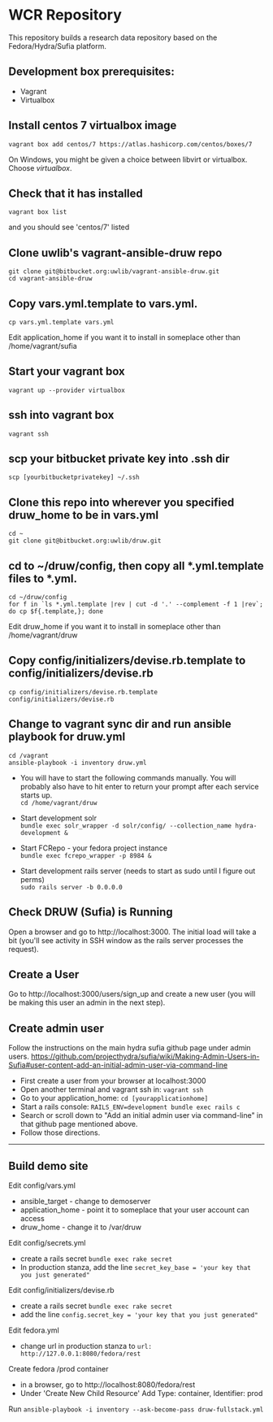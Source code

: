 # WCR Repository

This repository builds a research data repository based on the Fedora/Hydra/Sufia platform.

## Development box prerequisites:
 - Vagrant
 - Virtualbox

## Install centos 7 virtualbox image
    vagrant box add centos/7 https://atlas.hashicorp.com/centos/boxes/7

On Windows, you might be given a choice between libvirt or virtualbox. Choose *virtualbox*.

## Check that it has installed
    vagrant box list

and you should see 'centos/7' listed

## Clone uwlib's vagrant-ansible-druw repo
    git clone git@bitbucket.org:uwlib/vagrant-ansible-druw.git
    cd vagrant-ansible-druw

## Copy vars.yml.template to vars.yml.
    cp vars.yml.template vars.yml

Edit application_home if you want it to install in someplace other than /home/vagrant/sufia   

## Start your vagrant box
    vagrant up --provider virtualbox

## ssh into vagrant box
    vagrant ssh

## scp your bitbucket private key into .ssh dir
    scp [yourbitbucketprivatekey] ~/.ssh

## Clone this repo into wherever you specified druw_home to be in vars.yml
    cd ~   
    git clone git@bitbucket.org:uwlib/druw.git

## cd to ~/druw/config, then copy all *.yml.template files to *.yml.
    cd ~/druw/config   
    for f in `ls *.yml.template |rev | cut -d '.' --complement -f 1 |rev`; do cp $f{.template,}; done

Edit druw_home if you want it to install in someplace other than /home/vagrant/druw

## Copy config/initializers/devise.rb.template to config/initializers/devise.rb
    cp config/initializers/devise.rb.template config/initializers/devise.rb

## Change to vagrant sync dir and run ansible playbook for druw.yml
    cd /vagrant   
    ansible-playbook -i inventory druw.yml

* You will have to start the following commands manually. You will probably also have to hit enter to return your prompt after each service starts up.   
    `cd /home/vagrant/druw`

* Start development solr   
    `bundle exec solr_wrapper -d solr/config/ --collection_name hydra-development &`

* Start FCRepo - your fedora project instance   
    `bundle exec fcrepo_wrapper -p 8984 &`

* Start development rails server (needs to start as sudo until I figure out perms)   
    `sudo rails server -b 0.0.0.0`

## Check DRUW (Sufia) is Running
Open a browser and go to http://localhost:3000. The initial load will take a bit (you'll see activity in SSH window as the rails server processes the request).

## Create a User
Go to http://localhost:3000/users/sign_up and create a new user (you will be making this user an admin in the next step).

## Create admin user
Follow the instructions on the main hydra sufia github page under admin users.  https://github.com/projecthydra/sufia/wiki/Making-Admin-Users-in-Sufia#user-content-add-an-initial-admin-user-via-command-line 

 - First create a user from your browser at localhost:3000
 - Open another terminal and vagrant ssh in: `vagrant ssh `
 - Go to your application_home: `cd [yourapplicationhome]`
 - Start a rails console: `RAILS_ENV=development bundle exec rails c`
 - Search or scroll down to "Add an initial admin user via command-line" in that github page mentioned above.
 - Follow those directions.

---

## Build demo site

Edit config/vars.yml

 - ansible_target - change to demoserver
 - application_home - point it to someplace that your user account can access
 - druw_home - change it to /var/druw

Edit config/secrets.yml

 - create a rails secret ```bundle exec rake secret```
 - In production stanza, add the line ```secret_key_base = 'your key that you just generated"```

Edit config/initializers/devise.rb

 - create a rails secret ```bundle exec rake secret```
 - add the line ```config.secret_key = 'your key that you just generated"```

Edit fedora.yml

 - change url in production stanza to ```url: http://127.0.0.1:8080/fedora/rest```

Create fedora /prod container

 - in a browser, go to http://localhost:8080/fedora/rest
 - Under 'Create New Child Resource' Add Type: container, Identifier: prod

Run ```ansible-playbook -i inventory --ask-become-pass druw-fullstack.yml```